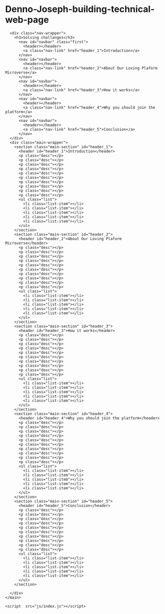 # Denno-Joseph-building-technical-web-page

<!DOCTYPE html>
<html lang="en">
  <head>
    <meta charset="UTF-8">
    <title>Fork Me! FCC: Test Suite Template</title>
    <link rel="stylesheet" href="css/style.css">
  </head>

  <body>
    <!-- <script src="https://cdn.freecodecamp.org/testable-projects-fcc/v1/bundle.js"></script> -->
    <main id="main-doc">

      <div class="nav-wrapper">
        <h3>Solving challanges</h3>
          <nav id="navbar" class="first">
            <header></header>
            <a class="nav-link" href="header_1">Introduction</a>
          </nav>
          <nav id="navbar">
            <header></header>
            <a class="nav-link" href="header_2">About Our Loving Plaform Microverse</a>
          </nav>
          <nav id="navbar">
            <header></header>
            <a class="nav-link" href="header_3">How it works</a>
          </nav>
          <nav id="navbar">
            <header></header>
            <a class="nav-link" href="header_4">Why you should join the platform</a>
          </nav>
          <nav id="navbar">
            <header></header>
            <a class="nav-link" href="header_5">Conclusion</a>
          </nav>
      </div>
      <div class="main-wrapper">
        <section class="main-section" id="header_1">
          <header id="header_1">Introduction</header>
          <p class="desc"></p>
          <p class="desc"></p>
          <p class="desc"></p>
          <p class="desc"></p>
          <p class="desc"></p>
          <p class="desc"></p>
          <p class="desc"></p>
          <p class="desc"></p>
          <p class="desc"></p>
          <p class="desc"></p>
          <ul class="list">
            <li class="list-item"></li>
            <li class="list-item"></li>
            <li class="list-item"></li>
            <li class="list-item"></li>
            <li class="list-item"></li>
          </ul>
        </section>
        <section class="main-section" id="header_2">
          <header id="header_2">About Our Loving Plaform Microverse</header>
          <p class="desc"></p>
          <p class="desc"></p>
          <p class="desc"></p>
          <p class="desc"></p>
          <p class="desc"></p>
          <p class="desc"></p>
          <p class="desc"></p>
          <p class="desc"></p>
          <p class="desc"></p>
          <p class="desc"></p>
          <ul class="list">
            <li class="list-item"></li>
            <li class="list-item"></li>
            <li class="list-item"></li>
            <li class="list-item"></li>
            <li class="list-item"></li>
          </ul>
        </section>
        <section class="main-section" id="header_3">
          <header id="header_3">How it works</header>
          <p class="desc"></p>
          <p class="desc"></p>
          <p class="desc"></p>
          <p class="desc"></p>
          <p class="desc"></p>
          <p class="desc"></p>
          <p class="desc"></p>
          <p class="desc"></p>
          <p class="desc"></p>
          <p class="desc"></p>
          <ul class="list">
            <li class="list-item"></li>
            <li class="list-item"></li>
            <li class="list-item"></li>
            <li class="list-item"></li>
            <li class="list-item"></li>
          </ul>
        </section>
        <section class="main-section" id="header_4">
          <header id="header_4">Why you should join the platform</header>
          <p class="desc"></p>
          <p class="desc"></p>
          <p class="desc"></p>
          <p class="desc"></p>
          <p class="desc"></p>
          <p class="desc"></p>
          <p class="desc"></p>
          <p class="desc"></p>
          <p class="desc"></p>
          <p class="desc"></p>
          <ul class="list">
            <li class="list-item"></li>
            <li class="list-item"></li>
            <li class="list-item"></li>
            <li class="list-item"></li>
            <li class="list-item"></li>
          </ul>
        </section>
        <section class="main-section" id="header_5">
          <header id="header_5">Conclusion</header>
          <p class="desc"></p>
          <p class="desc"></p>
          <p class="desc"></p>
          <p class="desc"></p>
          <p class="desc"></p>
          <p class="desc"></p>
          <p class="desc"></p>
          <p class="desc"></p>
          <p class="desc"></p>
          <p class="desc"></p>
          <ul class="list">
            <li class="list-item"></li>
            <li class="list-item"></li>
            <li class="list-item"></li>
            <li class="list-item"></li>
            <li class="list-item"></li>
          </ul>
        </section>
      
      </div>
    </main>

    <script  src="js/index.js"></script>
  </body>
</html>
